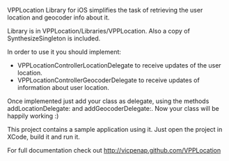 VPPLocation Library for iOS simplifies the task of retrieving the user 
location and geocoder info about it. 

Library is in VPPLocation/Libraries/VPPLocation. Also a copy of 
SynthesizeSingleton is included.
 
In order to use it you should implement:
 
- VPPLocationControllerLocationDelegate to receive updates of the user
location.
- VPPLocationControllerGeocoderDelegate to receive updates of information
about user location.

Once implemented just add your class as delegate, using the methods 
addLocationDelegate: and addGeocoderDelegate:. Now your class will be 
happily working :)

This project contains a sample application using it. Just open the project in 
XCode, build it and run it. 


For full documentation check out 
http://vicpenap.github.com/VPPLocation
